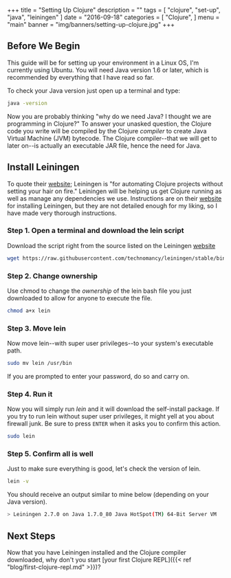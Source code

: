 +++
title = "Setting Up Clojure"
description = ""
tags = [
    "clojure",
    "set-up",
	"java",
	"leiningen"
]
date = "2016-09-18"
categories = [
    "Clojure",
]
menu = "main"
banner = "img/banners/setting-up-clojure.jpg"
+++

## Before We Begin

This guide will be for setting up your environment in a Linux OS, I'm currently using Ubuntu. You will need Java version 1.6 or later, which is recommended by everything that I have read so far.

To check your Java version just open up a terminal and type:
```bash
java -version
```

Now you are probably thinking "why do we need Java? I thought we are programming in Clojure?" To answer your unasked question, the Clojure code you write will be compiled by the Clojure *compiler* to create Java Virtual Machine (JVM) bytecode. The Clojure compiler--that we will get to later on--is actually an executable JAR file, hence the need for Java.

## Install Leiningen

To quote their [website](http://leiningen.org/); Leiningen is "for automating Clojure projects without setting your hair on fire." Leiningen will be helping us get Clojure running as well as manage any dependencies we use. Instructions are on their [website](http://leiningen.org/) for installing Leiningen, but they are not detailed enough for my liking, so I have made very thorough instructions. 

### Step 1. Open a terminal and download the lein script

Download the script right from the source listed on the Leiningen [website](http://leiningen.org/) 
```bash
wget https://raw.githubusercontent.com/technomancy/leiningen/stable/bin/lein
```

### Step 2. Change ownership

Use chmod to change the *ownership* of the lein bash file you just downloaded to allow for anyone to execute the file.

```bash
chmod a+x lein
```

### Step 3. Move lein

Now move lein--with super user privileges--to your system's executable path.

```bash
sudo mv lein /usr/bin
```
If you are prompted to enter your password, do so and carry on.

### Step 4. Run it

Now you will simply run *lein* and it will download the self-install package. If you try to run lein without super user privileges, it might yell at you about firewall junk. Be sure to press `ENTER` when it asks you to confirm this action.

```bash
sudo lein
```
### Step 5. Confirm all is well

Just to make sure everything is good, let's check the version of lein.

```bash
lein -v
```
You should receive an output similar to mine below (depending on your Java version).

```bash
> Leiningen 2.7.0 on Java 1.7.0_80 Java HotSpot(TM) 64-Bit Server VM
```

## Next Steps

Now that you have Leiningen installed and the Clojure compiler downloaded, why don't you start [your first Clojure REPL]({{< ref "blog/first-clojure-repl.md" >}})?